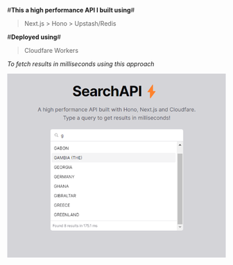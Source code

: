 #**This a high performance API I built using**#
> Next.js > Hono > Upstash/Redis

#**Deployed using**#
> Cloudfare Workers

_To fetch results in milliseconds using this approach_

![app ss](image-2.png)
